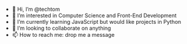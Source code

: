 - 👋 Hi, I’m @techtom
- 👀 I’m interested in Computer Science and Front-End Development
- 🌱 I’m currently learning JavaScript but would like projects in Python
- 💞️ I’m looking to collaborate on anything
- 📫 How to reach me: drop me a message

<!---
techtom/techtom is a ✨ special ✨ repository because its `README.md` (this file) appears on your GitHub profile.
You can click the Preview link to take a look at your changes.
--->
